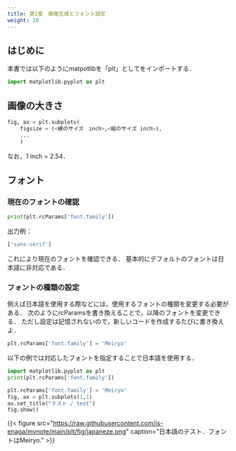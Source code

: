 ```yaml
---
title: 第1章　画像生成とフォント設定 
weight: 10 
---
```



## はじめに
本書では以下のようにmatpotlibを「plt」としてをインポートする．
```python
import matplotlib.pyplot as plt
 ```



## 画像の大きさ
```python
fig, ax = plt.subplots(
    figsize = (<横のサイズ　inch>,<縦のサイズ inch>),
    ...
    )
 ```


なお，1 inch = 2.54．

## フォント
### 現在のフォントの確認
```python
print(plt.rcParams['font.family'])
 ```


出力例：
```python
['sans-serif']
 ```


これにより現在のフォントを確認できる．
基本的にデフォルトのフォントは日本語に非対応である．

### フォントの種類の設定
例えば日本語を使用する際などには，使用するフォントの種類を変更する必要がある．
次のようにrcParamsを書き換えることで，以降のフォントを変更できる．
ただし設定は記憶されないので，新しいコードを作成するたびに書き換えよ．
```python
plt.rcParams['font.family'] = 'Meiryo'
 ```



以下の例では対応したフォントを指定することで日本語を使用する．
```python
import matplotlib.pyplot as plt
print(plt.rcParams['font.family'])

plt.rcParams['font.family'] = 'Meiryo'
fig, ax = plt.subplots(1,1)
ax.set_title("テスト / test")
fig.show()
 ```


{{< figure   src="https://raw.githubusercontent.com/is-enaga/mynote/main/plt/fig/japaneze.png" caption="日本語のテスト．フォントはMeiryo."  >}}
<!-- ######################################### -->
